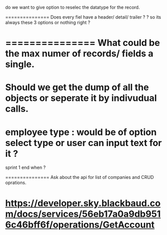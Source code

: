 do we want to give option to reselec the datatype for the record.

===============
Does every fiel have a header/ detail/ trailer ?
? so its always these 3 options or nothing right ?

===============
What could be the max numer of records/ fields a single.
===============
Should we get the dump of all the objects or seperate it by indivudual calls.
===============
employee type : would be of option select type or user can input text for it ?
===============
sprint 1 end when ?

===============
Ask about the api for list of companies and CRUD oprations.

# https://developer.sky.blackbaud.com/docs/services/56eb17a0a9db9516c46bff6f/operations/GetAccount

